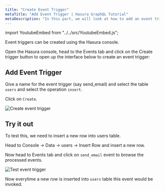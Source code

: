 ```yaml
---
title: "Create Event Trigger"
metaTitle: "Add Event Trigger | Hasura GraphQL Tutorial"
metaDescription: "In this part, we will look at how to add an event trigger in Hasura GraphQL Engine using the console"
---
```


import YoutubeEmbed from "../../src/YoutubeEmbed.js";

<YoutubeEmbed link="https://www.youtube.com/embed/BKOwSlEdLUY" />

Event triggers can be created using the Hasura console.

Open the Hasura console, head to the Events tab and click on the Create trigger button to open up the interface below to create an event trigger:

## Add Event Trigger

Give a name for the event trigger (say send_email) and select the table `users` and select the operation `insert`.

Click on `Create`.

![Create event trigger](https://graphql-engine-cdn.hasura.io/learn-hasura/assets/graphql-hasura/add-event-trigger.png)

## Try it out

To test this, we need to insert a new row into users table.

Head to Console -> Data -> users -> Insert Row and insert a new row.

Now head to Events tab and click on `send_email` event to browse the processed events.

![Test event trigger](https://graphql-engine-cdn.hasura.io/learn-hasura/assets/graphql-hasura/test-event-trigger.png)

Now everytime a new row is inserted into `users` table this event would be invoked.

